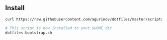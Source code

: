 ## Install

```bash
curl https://raw.githubusercontent.com/agurinov/dotfiles/master/scripts/dotfiles-bootstrap.sh | bash
```

```bash
# This script is now installed to yout $HOME dir
dotfiles-bootstrap.sh
```

